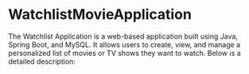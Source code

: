 # WatchlistMovieApplication
The Watchlist Application is a web-based application built using Java, Spring Boot, and MySQL. It allows users to create, view, and manage a personalized list of movies or TV shows they want to watch. Below is a detailed description:
